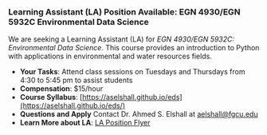 ### Learning Assistant (LA) Position Available: EGN 4930/EGN 5932C Environmental Data Science

We are seeking a Learning Assistant (LA) for *EGN 4930/EGN 5932C: Environmental Data Science*. This course provides an introduction to Python with applications in environmental and water resources fields.  

- **Your Tasks**: Attend class sessions on Tuesdays and Thursdays from 4:30 to 5:45 pm to assist students
- **Compensation**: $15/hour
- **Course Syllabus**: [https://aselshall.github.io/eds](https://aselshall.github.io/eds/)
- **Questions and Apply** Contact Dr. Ahmed S. Elshall at [aelshall@fgcu.edu](mailto:aelshall@fgcu.edu)
- **Learn More about LA**: [LA Position Flyer](https://tr.ee/gVBP5V4uoA)
